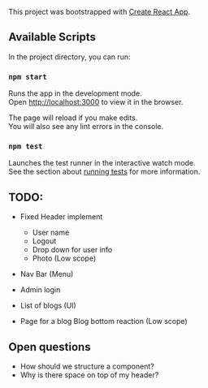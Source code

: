 This project was bootstrapped with [Create React App](https://github.com/facebook/create-react-app).

## Available Scripts

In the project directory, you can run:

### `npm start`

Runs the app in the development mode.<br>
Open [http://localhost:3000](http://localhost:3000) to view it in the browser.

The page will reload if you make edits.<br>
You will also see any lint errors in the console.

### `npm test`

Launches the test runner in the interactive watch mode.<br>
See the section about [running tests](https://facebook.github.io/create-react-app/docs/running-tests) for more information.

## TODO:

- Fixed Header implement
    - User name
    - Logout
    - Drop down for user info
    - Photo (Low scope)

- Nav Bar (Menu)
- Admin login
- List of blogs (UI)
- Page for a blog
    Blog bottom reaction (Low scope)
    
## Open questions
- How should we structure a component?
- Why is there space on top of my header?